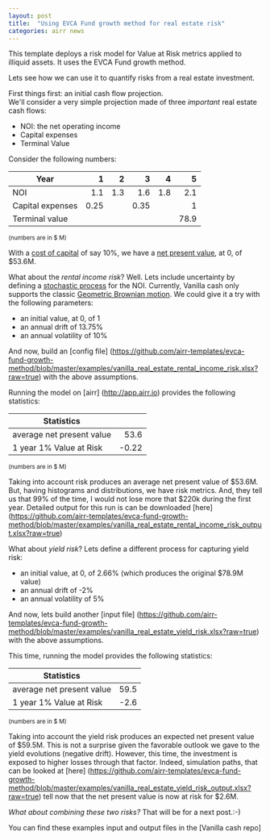 ```yaml
---
layout: post
title:  "Using EVCA Fund growth method for real estate risk"
categories: airr news
---
```

This template deploys a risk model for Value at Risk metrics applied to
illiquid assets. It uses the EVCA Fund growth method.

Lets see how we can use it to quantify risks from a real estate investment.

First things first: an initial cash flow projection.   
We'll consider a very simple projection made of three *important* real estate
cash flows:

* NOI: the net operating income
* Capital expenses
* Terminal Value

Consider the following numbers:

|             Year |    1 |   2 |    3 |   4 |    5 |
|------------------|-----:|----:|-----:|----:|-----:|
| NOI              |  1.1 | 1.3 |  1.6 | 1.8 |  2.1 |
| Capital expenses | 0.25 |     | 0.35 |     |    1 |
| Terminal value   |      |     |      |     | 78.9 |
<sup>(numbers are in $ M)</sup>

With a [cost of capital](https://en.wikipedia.org/wiki/Cost_of_capital) of say 10%,
we have a [net present value](https://en.wikipedia.org/wiki/Net_present_value),
at 0, of $53.6M.

What about the *rental income risk*?
Well. Lets include uncertainty by defining a [stochastic process](https://en.wikipedia.org/wiki/Stochastic_process)
for the NOI. Currently, Vanilla cash only supports the classic [Geometric Brownian motion](https://en.wikipedia.org/wiki/Geometric_Brownian_motion).
We could give it a try with the following parameters:

* an initial value, at 0, of 1
* an annual drift of 13.75%
* an annual volatility of 10%

And now, build an [config file]
(https://github.com/airr-templates/evca-fund-growth-method/blob/master/examples/vanilla_real_estate_rental_income_risk.xlsx?raw=true)
with the above assumptions.

Running the model on [airr] (http://app.airr.io) provides the following statistics:

| Statistics                |       |
|---------------------------|------:|
| average net present value |  53.6 |
| 1 year 1% Value at Risk   | -0.22 |
<sup>(numbers are in $ M)</sup>

Taking into account risk produces an average net present value of $53.6M.
But, having histograms and distributions, we have risk metrics. And, they tell
us that 99% of the time, I would not lose more that $220k during the first year.
Detailed output for this run is can be downloaded [here] (https://github.com/airr-templates/evca-fund-growth-method/blob/master/examples/vanilla_real_estate_rental_income_risk_output.xlsx?raw=true)

What about *yield risk*?
Lets define a different process for capturing yield risk:

* an initial value, at 0, of 2.66% (which produces the original $78.9M value)
* an annual drift of -2%
* an annual volatility of 5%

And now, lets build another [input file] (https://github.com/airr-templates/evca-fund-growth-method/blob/master/examples/vanilla_real_estate_yield_risk.xlsx?raw=true) with the above assumptions.

This time, running the model provides the following statistics:

| Statistics                |       |
|---------------------------|-------|
| average net present value |  59.5 |
| 1 year 1% Value at Risk   |  -2.6 |
<sup>(numbers are in $ M)</sup>

Taking into account the yield risk produces an expected net present value of
$59.5M. This is not a surprise given the favorable outlook we gave to the
yield evolutions (negative drift).
However, this time, the investment is exposed to higher losses through that factor.
Indeed, simulation paths, that can be looked at [here] (https://github.com/airr-templates/evca-fund-growth-method/blob/master/examples/vanilla_real_estate_yield_risk_output.xlsx?raw=true) tell now that the net present value is now at risk for $2.6M.

*What about combining these two risks?*
That will be for a next post.:-)

You can find these examples input and output files in the [Vanilla cash repo]
